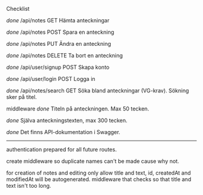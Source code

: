 Checklist

*done* /api/notes	GET	Hämta anteckningar

*done* /api/notes	POST	Spara en anteckning

*done* /api/notes	PUT	Ändra en anteckning

*done* /api/notes	DELETE	Ta bort en anteckning

*done* /api/user/signup	POST	Skapa konto

*done* /api/user/login	POST	Logga in

*done* /api/notes/search	GET	Söka bland anteckningar           (VG-krav). Sökning sker på titel.

middleware
*done* Titeln på anteckningen. Max 50 tecken.

*done* Själva anteckningstexten, max 300 tecken.

*done* Det finns API-dokumentation i Swagger.



----------------------

authentication prepared for all future routes.

create middleware so duplicate names can't be made cause why not.


for creation of notes and editing only allow title and text, 
id, createdAt and modifiedAt will be autogenerated.
middleware that checks so that title and text isn't too long.